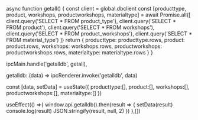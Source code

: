async function getall() {
  const client = global.dbclient
  const [producttype, product, workshops, productworkshops, materialtype] = await Promise.all([
    client.query('SELECT * FROM product_type'),
    client.query('SELECT * FROM product'),
    client.query('SELECT * FROM workshops'),
    client.query('SELECT * FROM product_workshops'),
    client.query('SELECT * FROM material_type')
  ])
  return {
    producttype: producttype.rows,
    product: product.rows,
    workshops: workshops.rows,
    productworkshops: productworkshops.rows,
    materialtype: materialtype.rows
  }
}

ipcMain.handle('getalldb', getall),



getalldb: (data) => ipcRenderer.invoke('getalldb', data)


const [data, setData] = useState({
    producttype:[],
    product:[],
    workshops:[],
    productworkshops:[],
    materialtype:[]
  })
  
  useEffect(() =>{
    window.api.getalldb().then(result => {
      setData(result)
      console.log(result)
      JSON.stringify(result, null, 2)
    })
  },[])


